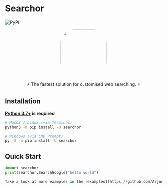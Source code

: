 Searchor
========
![PyPI](https://img.shields.io/pypi/v/searchor?color=green&logo=python&logoColor=green)
<div style="text-align: center; display: grid; justify-content: center;"><img style="margin: auto; margin-bottom: 1rem; border-radius: 30%;" height="150" width="150" src="https://media.discordapp.net/attachments/1006947177077166191/1013165217255006249/Searchor.png"/>⚡️ The fastest solution for customised web searching. ⚡️</div>

Installation
------------
**[Python 3.7+](https://www.python.org/downloads/) is required**
```bash
# MacOS / Linux (via Terminal)
python3 -m pip install -U searchor

# Windows (via CMD Prompt)
py -3 -m pip install -U searchor
```

Quick Start
-----------
```python
import searchor
print(searchor.SearchGoogle("hello world")

Take a look at more examples in the [examples](https://github.com/ArjunSharda/Searchor/tree/main/examples) folder!
```
